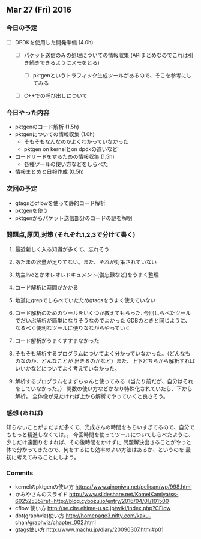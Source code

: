

## Mar 27 (Fri) 2016

### 今日の予定

 - [ ] DPDKを使用した開発準備 (4.0h)
     - [ ] パケット送信のみの処理についての情報収集 (APIまとめなのでこれは引き続きできるようにメモをとる)
         - [ ] pktgenというトラフィック生成ツールがあるので、そこを参考にしてみる
     - [ ] C++での呼び出しについて




### 今日やった内容

 - pktgenのコード解析 (1.5h)
 - pktgenについての情報収集 (1.0h)
	 - そもそもなんなのかよくわかっていなかった
	 - pktgen on kernelとon dpdkの違いなど
 - コードリードをするための情報収集 (1.5h)
	 - 各種ツールの使い方などをしらべた
 - 情報まとめと日報作成 (0.5h)




### 次回の予定

 - gtagsとcflowを使って静的コード解析
 - pktgenを使う
 - pktgenからパケット送信部分のコードの謎を解明
 



### 問題点,原因,対策 (それぞれ1,2,3で分けて書く)

 1. 最近新しく入る知識が多くて、忘れそう
 2. あたまの容量が足りてない。また、それが対策されていない
 3. 坊主liveとかオレオレドキュメント(備忘録など)をうまく整理

 1. コード解析に時間がかかる
 2. 地道にgrepでしらべていたためgtagsをうまく使えていない
 3. コード解析のためのツールをいくつか教えてもらった.
    今回しらべたツールでだいぶ解析が簡単になりそうなのでよかった
    GDBのときと同じように、なるべく便利なツールに便りなながらやっていく

 1. コード解析がうまくすすまなかった
 2. そもそも解析するプログラムについてよく分かっていなかった。（どんなものなのか、どんなことが
    出きるのかなど）また、上下どちらから解析すればいいかなどについてよく考えていなかった。
 3. 解析するプログラムをまずちゃんと使ってみる（当たり前だが、自分はそれをしていなかった。）
    関数の使い方などかなり特殊化されていたら、下から解析。
	全体像が見たければ上から解析でやっていくと良さそう。





### 感想 (あれば)

知らないことがまだまだ多くて、光成さんの時間をもらいすぎてるので、自分でももっと精進しなくては。。
今回時間を使ってツールについてしらべたように、少しだけ遠回りをすれば、その後時間をかけずに
問題解決出きることがやっと体で分かってきたので、何をするにも効率のよい方法はあるか、というのを
最初に考えてみることにしよう。




### Commits

 - kernelのpktgenの使い方 
   https://www.ainoniwa.net/pelican/wp/998.html
 - かみやさんのスライド
   http://www.slideshare.net/KomeiKamiya/ss-60252535?ref=http://blog.cybozu.io/entry/2016/04/01/101500
 - cflow 使い方
   http://se.cite.ehime-u.ac.jp/wiki/index.php?CFlow
 - dot(graphviz)使い方
   http://homepage3.nifty.com/kaku-chan/graphviz/chapter_002.html
 - gtags使い方
   http://www.machu.jp/diary/20090307.html#p01





